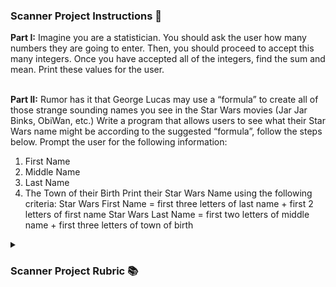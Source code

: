 <h3>Scanner Project Instructions 📝</h3>
  <b>Part I:</b> Imagine you are a statistician. You should ask the user how many numbers they are going to
enter. Then, you should proceed to accept this many integers. Once you have accepted all of the
integers, find the sum and mean. Print these values for the user.

<br>  <b>Part II:</b> Rumor has it that George Lucas may use a “formula” to create all of those strange sounding
names you see in the Star Wars movies (Jar Jar Binks, ObiWan, etc.)
Write a program that allows users to see what their Star Wars name might be according to the
suggested “formula”, follow the steps below.
Prompt the user for the following information:
1. First Name
2. Middle Name
3. Last Name
4. The Town of their Birth
Print their Star Wars Name using the following criteria:
Star Wars First Name = first three letters of last name + first 2 letters of first name
Star Wars Last Name = first two letters of middle name + first three letters of town of birth
<details>
  <summary><h3>Scanner Project Rubric 📚</h3></summary>
 <table style="width:70%">
  <tr>
    <th colspan="2"><b>Scanner Basics</th>
  </tr>
  <tr>
    <td>1) import is correct</td>
          <td>_____ / 1</td>
  </tr>
  <tr>
    <th colspan="2"><b>Part I: Statistics Program</th>
  </tr>
    <tr>
    <td>1) Prompts user for input</td>
          <td>_____ / 1</td>
  </tr>
    <tr>
    <td>2) Correctly accepts user input for number of values</td>
          <td>_____ / 1</td>
  </tr>
    </tr>
    <tr>
    <td>3) Loops to accept the appropriate number of values based on criteria #2</td>
          <td>_____ / 1</td>
  </tr>
   <tr>
    <td>4) Prompts user for input values and correctly accepts those values</td>
          <td>_____ / 1</td>
  </tr>
  <tr>
    <td>5) Uses input to correctly calculate sums</td>
          <td>_____ / 1</td>
  </tr>
    <tr>
    <td>6) Uses input to correctly calculate average</td>
          <td>_____ / 1</td>
  </tr>
   <tr>
    <th colspan="2"><b>Part II: Star Wars Name Program</th>
  </tr>
   <tr>
    <td>1) Prompts user for input</td>
          <td>_____ / 1</td>
  </tr>
   <tr>
    <td>2) Correctly accepts user input for number of values</td>
          <td>_____ / 1</td>
  </tr>
    <tr>
    <td>3) Determines the user’s Star Wars name given the formula</td>
          <td>_____ / 1</td>
  </tr>
   <tr>
    <th colspan="3"; rowspan="7"></th>
  </tr>
  <tr>
    <td>3) Determines the user’s Star Wars name given the formula</td>
          <td>_____ / 1</td>
  </tr>
  
  

</table>

